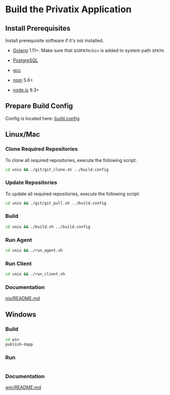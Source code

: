 # Build the Privatix Application

## Install Prerequisites

Install prerequisite software if it's not installed.

* [Golang](https://golang.org/doc/install) 1.11+. Make sure that 
`$GOPATH/bin` is added to system path `$PATH`.

* [PostgreSQL](https://www.postgresql.org/download/)

* [gcc](https://gcc.gnu.org/install/)

* [npm](https://www.npmjs.com/) 5.6+

* [node.js](https://nodejs.org/en/) 9.3+

## Prepare Build Config

Config is located here: [build.config](build.config)

## Linux/Mac

### Clone Required Repositories

To clone all required repositories, execute the following script:

```bash
cd unix && ./git/git_clone.sh ../build.config 
```

### Update Repositories

To update all required repositories, execute the following script:

```bash
cd unix && ./git/git_pull.sh ../build.config 
```

### Build 

```bash
cd unix && ./build.sh ../build.config
```

### Run Agent

```bash
cd unix && ./run_agent.sh
```

### Run Client

```bash
cd unix && ./run_client.sh
```

### Documentation

[nix/README.md](unix/README.md)

## Windows

### Build

```bash
cd win
publish-dapp
```

### Run 

```bash
```

### Documentation

[win/README.md](win/README.md)
